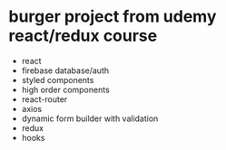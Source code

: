 # burger project from udemy react/redux course

- react
- firebase database/auth
- styled components
- high order components
- react-router
- axios
- dynamic form builder with validation
- redux
- hooks
